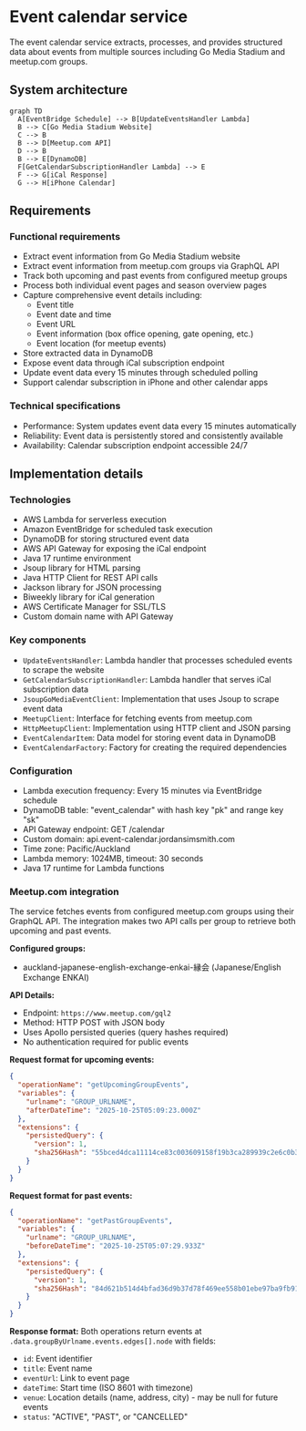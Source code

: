 # Event calendar service

The event calendar service extracts, processes, and provides structured data about events from multiple sources including Go Media Stadium and meetup.com groups.

## System architecture

```mermaid
graph TD
  A[EventBridge Schedule] --> B[UpdateEventsHandler Lambda]
  B --> C[Go Media Stadium Website]
  C --> B
  B --> D[Meetup.com API]
  D --> B
  B --> E[DynamoDB]
  F[GetCalendarSubscriptionHandler Lambda] --> E
  F --> G[iCal Response]
  G --> H[iPhone Calendar]
```

## Requirements

### Functional requirements

- Extract event information from Go Media Stadium website
- Extract event information from meetup.com groups via GraphQL API
- Track both upcoming and past events from configured meetup groups
- Process both individual event pages and season overview pages
- Capture comprehensive event details including:
  - Event title
  - Event date and time
  - Event URL
  - Event information (box office opening, gate opening, etc.)
  - Event location (for meetup events)
- Store extracted data in DynamoDB
- Expose event data through iCal subscription endpoint
- Update event data every 15 minutes through scheduled polling
- Support calendar subscription in iPhone and other calendar apps

### Technical specifications

- Performance: System updates event data every 15 minutes automatically
- Reliability: Event data is persistently stored and consistently available
- Availability: Calendar subscription endpoint accessible 24/7

## Implementation details

### Technologies

- AWS Lambda for serverless execution
- Amazon EventBridge for scheduled task execution
- DynamoDB for storing structured event data
- AWS API Gateway for exposing the iCal endpoint
- Java 17 runtime environment
- Jsoup library for HTML parsing
- Java HTTP Client for REST API calls
- Jackson library for JSON processing
- Biweekly library for iCal generation
- AWS Certificate Manager for SSL/TLS
- Custom domain name with API Gateway

### Key components

- `UpdateEventsHandler`: Lambda handler that processes scheduled events to scrape the website
- `GetCalendarSubscriptionHandler`: Lambda handler that serves iCal subscription data
- `JsoupGoMediaEventClient`: Implementation that uses Jsoup to scrape event data
- `MeetupClient`: Interface for fetching events from meetup.com
- `HttpMeetupClient`: Implementation using HTTP client and JSON parsing
- `EventCalendarItem`: Data model for storing event data in DynamoDB
- `EventCalendarFactory`: Factory for creating the required dependencies

### Configuration

- Lambda execution frequency: Every 15 minutes via EventBridge schedule
- DynamoDB table: "event_calendar" with hash key "pk" and range key "sk"
- API Gateway endpoint: GET /calendar
- Custom domain: api.event-calendar.jordansimsmith.com
- Time zone: Pacific/Auckland
- Lambda memory: 1024MB, timeout: 30 seconds
- Java 17 runtime for Lambda functions

### Meetup.com integration

The service fetches events from configured meetup.com groups using their GraphQL API. The integration makes two API calls per group to retrieve both upcoming and past events.

**Configured groups:**

- auckland-japanese-english-exchange-enkai-縁会 (Japanese/English Exchange ENKAI)

**API Details:**

- Endpoint: `https://www.meetup.com/gql2`
- Method: HTTP POST with JSON body
- Uses Apollo persisted queries (query hashes required)
- No authentication required for public events

**Request format for upcoming events:**

```json
{
  "operationName": "getUpcomingGroupEvents",
  "variables": {
    "urlname": "GROUP_URLNAME",
    "afterDateTime": "2025-10-25T05:09:23.000Z"
  },
  "extensions": {
    "persistedQuery": {
      "version": 1,
      "sha256Hash": "55bced4dca11114ce83c003609158f19b3ca289939c2e6c0b39ce728722756f4"
    }
  }
}
```

**Request format for past events:**

```json
{
  "operationName": "getPastGroupEvents",
  "variables": {
    "urlname": "GROUP_URLNAME",
    "beforeDateTime": "2025-10-25T05:07:29.933Z"
  },
  "extensions": {
    "persistedQuery": {
      "version": 1,
      "sha256Hash": "84d621b514d4bfad36d9b37d78f469ee558b01ebe97ba9fb9183fe958b2ad1f1"
    }
  }
}
```

**Response format:**
Both operations return events at `.data.groupByUrlname.events.edges[].node` with fields:

- `id`: Event identifier
- `title`: Event name
- `eventUrl`: Link to event page
- `dateTime`: Start time (ISO 8601 with timezone)
- `venue`: Location details (name, address, city) - may be null for future events
- `status`: "ACTIVE", "PAST", or "CANCELLED"
